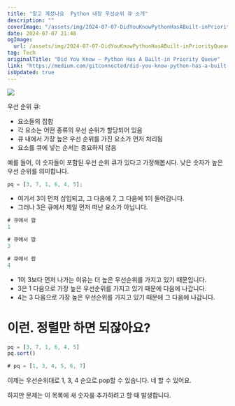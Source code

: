 ```yaml
---
title: "알고 계셨나요  Python 내장 우선순위 큐 소개"
description: ""
coverImage: "/assets/img/2024-07-07-DidYouKnowPythonHasABuilt-inPriorityQueue_0.png"
date: 2024-07-07 21:48
ogImage: 
  url: /assets/img/2024-07-07-DidYouKnowPythonHasABuilt-inPriorityQueue_0.png
tag: Tech
originalTitle: "Did You Know — Python Has A Built-in Priority Queue"
link: "https://medium.com/gitconnected/did-you-know-python-has-a-built-in-priority-queue-cd65acc4a5d6"
isUpdated: true
---
```




<img src="/assets/img/2024-07-07-DidYouKnowPythonHasABuilt-inPriorityQueue_0.png" />

우선 순위 큐:

- 요소들의 집합
- 각 요소는 어떤 종류의 우선 순위가 할당되어 있음
- 큐 내에서 가장 높은 우선 순위를 가진 요소가 먼저 처리됨
- 요소를 큐에 넣는 순서는 중요하지 않음

예를 들어, 이 숫자들이 포함된 우선 순위 큐가 있다고 가정해봅시다. 낮은 숫자가 높은 우선 순위를 의미합니다.

<div class="content-ad"></div>

```js
pq = [3, 7, 1, 6, 4, 5];
```

- 여기서 3이 먼저 삽입되고, 그 다음에 7, 그 다음에 1이 들어갑니다.
- 그러나 3은 큐에서 제일 먼저 떠난 요소가 아닙니다.

```js
# 큐에서 팝
1

# 큐에서 팝
3

# 큐에서 팝
4
```

- 1이 3보다 먼저 나가는 이유는 더 높은 우선순위를 가지고 있기 때문입니다.
- 3은 1 다음으로 가장 높은 우선순위를 가지고 있기 때문에 다음에 나갑니다.
- 4는 3 다음으로 가장 높은 우선순위를 가지고 있기 때문에 그 다음에 나갑니다.

<div class="content-ad"></div>

# 이런. 정렬만 하면 되잖아요?

```js
pq = [3, 7, 1, 6, 4, 5]
pq.sort()

# pq = [1, 3, 4, 5, 6, 7]
```

이제는 우선순위대로 1, 3, 4 순으로 pop할 수 있습니다. 네 할 수 있어요.

하지만 문제는 이 목록에 새 숫자를 추가하려고 할 때 발생합니다.
